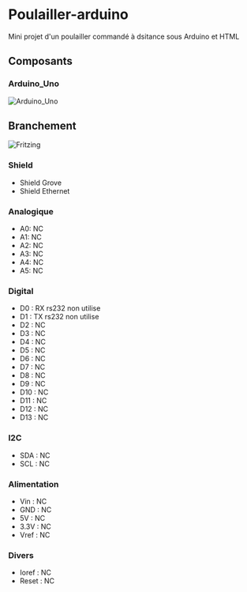 # Poulailler-arduino
Mini projet d'un poulailler commandé à dsitance sous Arduino et HTML

## Composants

### Arduino_Uno
![Arduino_Uno]()

## Branchement
![Fritzing]()

### Shield
* Shield Grove
* Shield Ethernet

### Analogique
* A0: NC
* A1: NC
* A2: NC
* A3: NC
* A4: NC
* A5: NC

### Digital
* D0 : RX rs232 non utilise
* D1 : TX rs232 non utilise
* D2 : NC
* D3 : NC
* D4 : NC
* D5 : NC
* D6 : NC
* D7 : NC
* D8 : NC
* D9 : NC
* D10 : NC
* D11 : NC
* D12 : NC
* D13 : NC 

### I2C
* SDA : NC
* SCL : NC

### Alimentation
* Vin : NC
* GND : NC
* 5V : NC
* 3.3V : NC
* Vref : NC

### Divers 
* Ioref : NC
* Reset : NC
